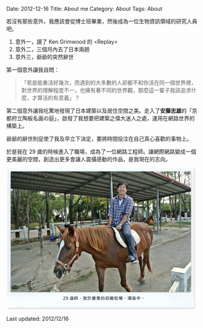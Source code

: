 Date: 2012-12-16
Title: About me
Category: About
Tags: About

若沒有那些意外，我應該會從博士班畢業，然後成為一位生物資訊領域的研究人員吧。

1. 意外一，讀了 Ken Grimwood 的 &lt;Replay>
2. 意外二，三個月內去了日本兩趟
3. 意外三，爺爺的突然辭世


第一個意外讓我自問：
> 「若是能重活好幾次，而遇到的大多數的人卻都不和你活在同一個世界裡，對世界的理解程度不一，也擁有著不同的世界觀，那麼這一輩子我該追求什麼，才算活的有意義」？

第二個意外讓我吃驚地發現了日本建築以及居住空間之美。走入了**安藤忠雄**的「京都府立陶板名画の庭」，啟發了我想要把建築之偉大迷人之處，運用在網路世界的構築上。

爺爺的辭世則促使了我及早立下決定，要將時間投注在自己真心喜歡的事物上。

於是我在 29 歲的時候進入了職場，成為了一位網路工程師。讓網際網路變成一個更美麗的空間，創造出更多會讓人震攝感動的作品，是我現在的志向。

<img src="/images/me_29.jpg" width="500px" style="margin:auto;display:block;" />

Last updated: 2012/12/16
